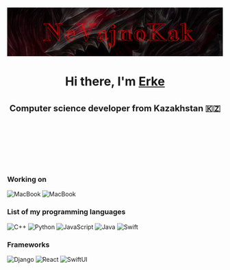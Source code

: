 [![Header](https://github.com/NeVajnoKak/iOS-middle-project/blob/main/assets/header.png)](https://www.youtube.com/watch?v=HLHJFICvytI)
##
<h1 align="center">Hi there, I'm <a href="https://www.instagram.com/fifth_is_me/" target="_blank">Erke</a> <br><br><div style="font-size: 20px">Computer science developer from Kazakhstan 🇰🇿</div> </h1>
<br>
<br>
<br>
<br>
<br>
<br>

### Working on
![MacBook](https://img.shields.io/badge/Macbook_14_PRO-01060D?style=for-the-badge&logo=Apple&logoColor=#000000)
![MacBook](https://img.shields.io/badge/with_M3_pro-01060D?style=for-the-badge)

### List of my programming languages
![C++](https://img.shields.io/badge/C++-01060D?style=for-the-badge&logo=c%2b%2b&logoColor=#000000)
![Python](https://img.shields.io/badge/Python-01060D?style=for-the-badge&logo=python&logoColor=#000000)
![JavaScript](https://img.shields.io/badge/JavaScript-01060D?style=for-the-badge&logo=javascript&logoColor=#000000)
![Java](https://img.shields.io/badge/Java-01060D?style=for-the-badge&logo=openjdk&logoColor=#000000)
![Swift](https://img.shields.io/badge/Swift-01060D?style=for-the-badge&logo=swift&logoColor=#000000)


### Frameworks
![Django](https://img.shields.io/badge/Django-01060D?style=for-the-badge&logo=django&logoColor=#000000)
![React](https://img.shields.io/badge/React-01060D?style=for-the-badge&logo=react&logoColor=#000000)
![SwiftUI](https://img.shields.io/badge/SwiftUI-01060D?style=for-the-badge&logo=swift&logoColor=#000000)

